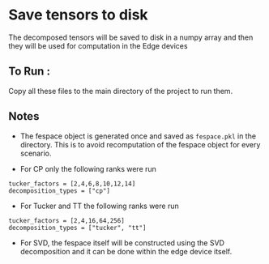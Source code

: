 # Save tensors to disk 

The decomposed tensors will be saved to disk in a numpy array and then they will be used for computation in the Edge devices

## To Run :
Copy all these files to the main directory of the project to run them.


## Notes 

- The fespace object is generated once and saved as `fespace.pkl` in the directory. This is to avoid recomputation of the fespace object for every scenario. 

- For CP only the following ranks were run 
```
tucker_factors = [2,4,6,8,10,12,14]
decomposition_types = ["cp"]
```

- For Tucker and TT the following ranks were run 
```
tucker_factors = [2,4,16,64,256]
decomposition_types = ["tucker", "tt"]
```

- For SVD, the fespace itself will be constructed using the SVD decomposition and it can be done within the edge device itself.